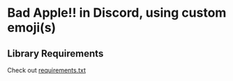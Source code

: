 # Bad Apple!! in Discord, using custom emoji(s)

## Library Requirements

Check out [requirements.txt](./requirements.txt)
